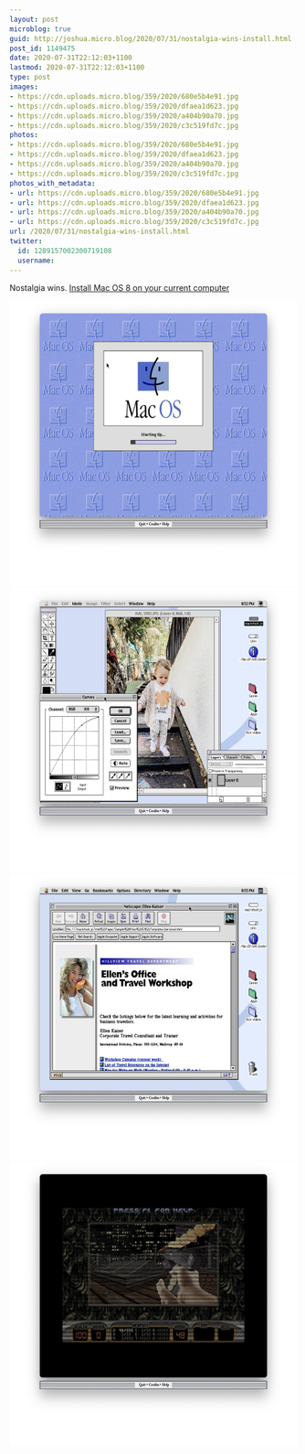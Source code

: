 ```yaml
---
layout: post
microblog: true
guid: http://joshua.micro.blog/2020/07/31/nostalgia-wins-install.html
post_id: 1149475
date: 2020-07-31T22:12:03+1100
lastmod: 2020-07-31T22:12:03+1100
type: post
images:
- https://cdn.uploads.micro.blog/359/2020/680e5b4e91.jpg
- https://cdn.uploads.micro.blog/359/2020/dfaea1d623.jpg
- https://cdn.uploads.micro.blog/359/2020/a404b90a70.jpg
- https://cdn.uploads.micro.blog/359/2020/c3c519fd7c.jpg
photos:
- https://cdn.uploads.micro.blog/359/2020/680e5b4e91.jpg
- https://cdn.uploads.micro.blog/359/2020/dfaea1d623.jpg
- https://cdn.uploads.micro.blog/359/2020/a404b90a70.jpg
- https://cdn.uploads.micro.blog/359/2020/c3c519fd7c.jpg
photos_with_metadata:
- url: https://cdn.uploads.micro.blog/359/2020/680e5b4e91.jpg
- url: https://cdn.uploads.micro.blog/359/2020/dfaea1d623.jpg
- url: https://cdn.uploads.micro.blog/359/2020/a404b90a70.jpg
- url: https://cdn.uploads.micro.blog/359/2020/c3c519fd7c.jpg
url: /2020/07/31/nostalgia-wins-install.html
twitter:
  id: 1289157002300719108
  username: 
---
```

Nostalgia wins. [Install Mac OS 8 on your current computer](https://github.com/felixrieseberg/macintosh.js)

<img src="uploads/2020/680e5b4e91.jpg" width="600" height="499" alt="" /><img src="uploads/2020/dfaea1d623.jpg" width="600" height="499" alt="" /><img src="uploads/2020/a404b90a70.jpg" width="600" height="499" alt="" /><img src="uploads/2020/c3c519fd7c.jpg" width="600" height="499" alt="" />
